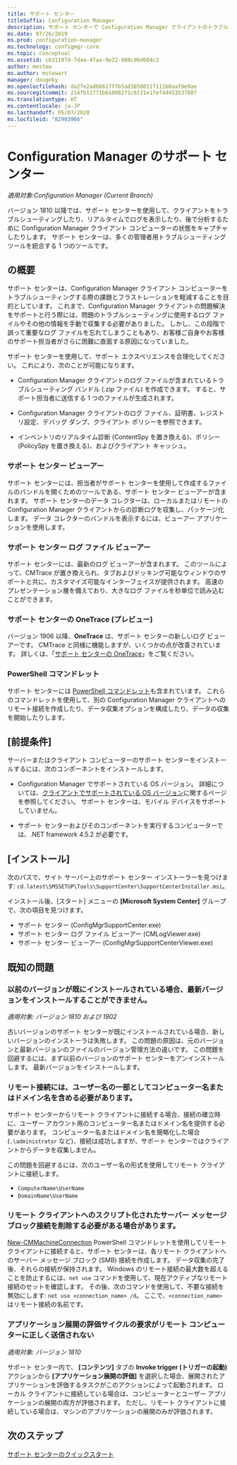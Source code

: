 ```yaml
---
title: サポート センター
titleSuffix: Configuration Manager
description: サポート センターで Configuration Manager クライアントのトラブルシューティングを行います。
ms.date: 07/26/2019
ms.prod: configuration-manager
ms.technology: configmgr-core
ms.topic: conceptual
ms.assetid: c631197d-7daa-4faa-9e22-980cd6d604c2
author: mestew
ms.author: mstewart
manager: dougeby
ms.openlocfilehash: da2fe2ad66617ffb5ad3058011f111b0aaf9e9ae
ms.sourcegitcommit: 214fb11771b61008271c6f21e17ef4d45353788f
ms.translationtype: HT
ms.contentlocale: ja-JP
ms.lasthandoff: 05/07/2020
ms.locfileid: "82903906"
---
```

# <a name="support-center-for-configuration-manager"></a>Configuration Manager のサポート センター

*適用対象:Configuration Manager (Current Branch)*

<!--1357489-->
バージョン 1810 以降では、サポート センターを使用して、クライアントをトラブルシューティングしたり、リアルタイムでログを表示したり、後で分析するために Configuration Manager クライアント コンピューターの状態をキャプチャしたりします。 サポート センターは、多くの管理者用トラブルシューティング ツールを統合する 1 つのツールです。


## <a name="about"></a>の概要

サポート センターは、Configuration Manager クライアント コンピューターをトラブルシューティングする際の課題とフラストレーションを軽減することを目的としています。 これまで、Configuration Manager クライアントの問題解決をサポートと行う際には、問題のトラブルシューティングに使用するログ ファイルやその他の情報を手動で収集する必要がありました。 しかし、この段階で誤って重要なログ ファイルを忘れてしまうこともあり、お客様ご自身やお客様のサポート担当者がさらに困難に直面する原因になっていました。

サポート センターを使用して、サポート エクスペリエンスを合理化してください。 これにより、次のことが可能になります。

- Configuration Manager クライアントのログ ファイルが含まれているトラブルシューティング バンドル (.zip ファイル) を作成できます。 すると、サポート担当者に送信する 1 つのファイルが生成されます。  

- Configuration Manager クライアントのログ ファイル、証明書、レジストリ設定、デバッグ ダンプ、クライアント ポリシーを参照できます。  

- インベントリのリアルタイム診断 (ContentSpy を置き換える)、ポリシー (PolicySpy を置き換える)、およびクライアント キャッシュ。  

### <a name="support-center-viewer"></a>サポート センター ビューアー

サポート センターには、担当者がサポート センターを使用して作成するファイルのバンドルを開くためのツールである、サポート センター ビューアーが含まれます。 サポート センターのデータ コレクターは、ローカルまたはリモートの Configuration Manager クライアントからの診断ログを収集し、パッケージ化します。 データ コレクターのバンドルを表示するには、ビューアー アプリケーションを使用します。

### <a name="support-center-log-file-viewer"></a>サポート センター ログ ファイル ビューアー

サポート センターには、最新のログ ビューアーが含まれます。 このツールによって、CMTrace が置き換えられ、タブおよびドッキング可能なウィンドウのサポートと共に、カスタマイズ可能なインターフェイスが提供されます。 高速のプレゼンテーション層を備えており、大きなログ ファイルを秒単位で読み込むことができます。

### <a name="support-center-onetrace-preview"></a>サポート センターの OneTrace (プレビュー)

<!--3555962-->
バージョン 1906 以降、**OneTrace** は、サポート センターの新しいログ ビューアーです。 CMTrace と同様に機能しますが、いくつかの点が改善されています。 詳しくは、「[サポート センターの OneTrace](support-center-onetrace.md)」をご覧ください。

### <a name="powershell-cmdlets"></a>PowerShell コマンドレット

サポート センターには [PowerShell コマンドレット](https://docs.microsoft.com/powershell/sccm/overview?view=sccm-ps)も含まれています。 これらのコマンドレットを使用して、別の Configuration Manager クライアントへのリモート接続を作成したり、データ収集オプションを構成したり、データの収集を開始したりします。


## <a name="prerequisites"></a>[前提条件]

サーバーまたはクライアント コンピューターのサポート センターをインストールするには、次のコンポーネントをインストールします。

- Configuration Manager でサポートされている OS バージョン。 詳細については、[クライアントでサポートされている OS バージョン](../plan-design/configs/supported-operating-systems-for-clients-and-devices.md)に関するページを参照してください。 サポート センターは、モバイル デバイスをサポートしていません。  

- サポート センターおよびそのコンポーネントを実行するコンピューターでは、.NET framework 4.5.2 が必要です。  


## <a name="install"></a>[インストール]

次のパスで、サイト サーバー上のサポート センター インストーラーを見つけます: `cd.latest\SMSSETUP\Tools\SupportCenter\SupportCenterInstaller.msi`。

インストール後、[スタート] メニューの **[Microsoft System Center]** グループで、次の項目を見つけます。  

- サポート センター (ConfigMgrSupportCenter.exe)  
- サポート センター ログ ファイル ビューアー (CMLogViewer.exe)  
- サポート センター ビューアー (ConfigMgrSupportCenterViewer.exe)  


## <a name="known-issues"></a>既知の問題

### <a name="you-cant-install-the-latest-version-if-an-older-version-is-already-installed"></a>以前のバージョンが既にインストールされている場合、最新バージョンをインストールすることができません。

<!--SCCMDocs-pr issue #3090-->
*適用対象: バージョン 1810 および 1902*

古いバージョンのサポート センターが既にインストールされている場合、新しいバージョンのインストーラは失敗します。 この問題の原因は、元のバージョンと最新バージョンのファイルのバージョン管理方法の違いです。 この問題を回避するには、まず以前のバージョンのサポート センターをアンインストールします。 最新バージョンをインストールします。

### <a name="remote-connections-must-include-computer-name-or-domain-as-part-of-the-user-name"></a>リモート接続には、ユーザー名の一部としてコンピューター名またはドメイン名を含める必要があります。

サポート センターからリモート クライアントに接続する場合、接続の確立時に、ユーザー アカウント用のコンピューター名またはドメイン名を提供する必要があります。 コンピューター名またはドメイン名を簡略化した場合 (`.\administrator` など)、接続は成功しますが、サポート センターではクライアントからデータを収集しません。

この問題を回避するには、次のユーザー名の形式を使用してリモート クライアントに接続します。

- `ComputerName\UserName`  
- `DomainName\UserName`  

### <a name="scripted-server-message-block-connections-to-remote-clients-might-require-removal"></a>リモート クライアントへのスクリプト化されたサーバー メッセージ ブロック接続を削除する必要がある場合があります。

[New-CMMachineConnection](https://go.microsoft.com/fwlink/p/?linkid=390542) PowerShell コマンドレットを使用してリモート クライアントに接続すると、サポート センターは、各リモート クライアントへのサーバー メッセージ ブロック (SMB) 接続を作成します。 データ収集の完了後、それらの接続が保持されます。 Windows のリモート接続の最大数を超えることを防止するには、`net use` コマンドを使用して、現在アクティブなリモート接続のセットを確認します。 その後、次のコマンドを使用して、不要な接続を無効にします: `net use <connection_name> /d`。
ここで、`<connection_name>` はリモート接続の名前です。

### <a name="application-deployment-evaluation-cycle-request-isnt-sent-correctly-to-remote-machines"></a>アプリケーション展開の評価サイクルの要求がリモート コンピューターに正しく送信されない

<!--2849356-->
*適用対象: バージョン 1810*

サポート センター内で、 **[コンテンツ]** タブの **Invoke trigger (トリガーの起動)** アクションから **[アプリケーション展開の評価]** を選択した場合、展開されたアプリケーションを評価するタスクがこのアクションによって起動されます。 ローカル クライアントに接続している場合は、コンピューターとユーザー アプリケーションの展開の両方が評価されます。 ただし、リモート クライアントに接続している場合は、マシンのアプリケーションの展開のみが評価されます。


## <a name="next-steps"></a>次のステップ

[サポート センターのクイックスタート](support-center-quickstart.md)
